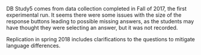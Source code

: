 DB Study5 comes from data collection completed in Fall of 2017, the first experimental run.
It seems there were some issues with the size of the response buttons leading to possible missing answers, as the students may have thought they were selecting an answer, but it was not recorded.

Replication in spring 2018 includes clarifications to the questions to mitigate language differences.
